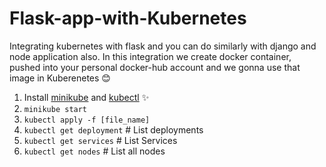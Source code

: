 # Flask-app-with-Kubernetes


Integrating kubernetes with flask and you can do similarly with django and node application also. In this integration we create docker container, pushed into your personal docker-hub account and we gonna use that image in Kuberenetes 😊

1. Install [minikube](https://minikube.sigs.k8s.io/docs/start/)  and [kubectl](https://kubernetes.io/docs/tasks/tools/) ✨
2. ```minikube start ```
3. ```kubectl apply -f [file_name]```
4. ```kubectl get deployment``` # List deployments
5. ```kubectl get services``` # List Services
6. ```kubectl get nodes``` # List all nodes
